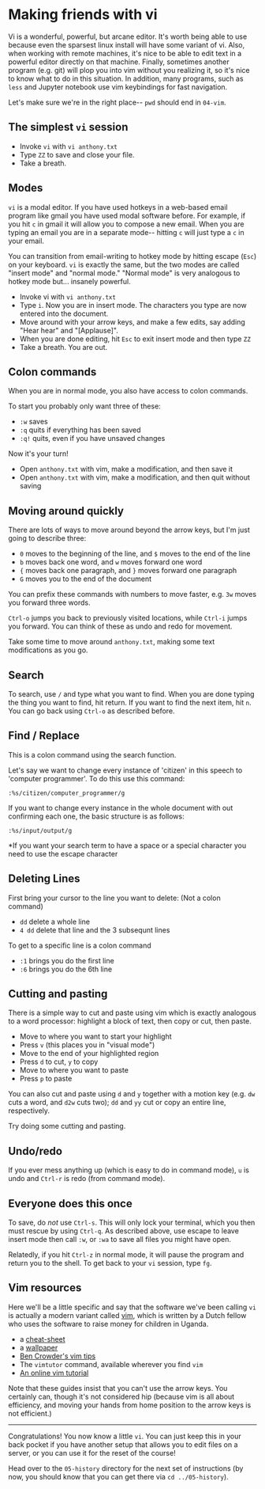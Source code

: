 # Making friends with vi

Vi is a wonderful, powerful, but arcane editor.
It's worth being able to use because even the sparsest linux install will have some variant of vi.
Also, when working with remote machines, it's nice to be able to edit text in a powerful editor directly on that machine.
Finally, sometimes another program (e.g. git) will plop you into vim without you realizing it, so it's nice to know what to do in this situation.
In addition, many programs, such as `less` and Jupyter notebook use vim keybindings for fast navigation.

Let's make sure we're in the right place-- `pwd` should end in `04-vim`.

## The simplest `vi` session

* Invoke `vi` with `vi anthony.txt`
* Type `ZZ` to save and close your file.
* Take a breath.


## Modes

`vi` is a modal editor.
If you have used hotkeys in a web-based email program like gmail you have used modal software before.
For example, if you hit `c` in gmail it will allow you to compose a new email.
When you are typing an email you are in a separate mode-- hitting `c` will just type a `c` in your email.

You can transition from email-writing to hotkey mode by hitting escape (`Esc`) on your keyboard.
`vi` is exactly the same, but the two modes are called "insert mode" and "normal mode."
"Normal mode" is very analogous to hotkey mode but... insanely powerful.

* Invoke vi with `vi anthony.txt`
* Type `i`. Now you are in insert mode. The characters you type are now entered into the document.
* Move around with your arrow keys, and make a few edits, say adding "Hear hear" and "[Applause]".
* When you are done editing, hit `Esc` to exit insert mode and then type `ZZ`
* Take a breath. You are out.


## Colon commands

When you are in normal mode, you also have access to colon commands.

To start you probably only want three of these:

* `:w` saves
* `:q` quits if everything has been saved
* `:q!` quits, even if you have unsaved changes

Now it's your turn!

* Open `anthony.txt` with vim, make a modification, and then save it
* Open `anthony.txt` with vim, make a modification, and then quit without saving


## Moving around quickly

There are lots of ways to move around beyond the arrow keys, but I'm just going to describe three:

* `0` moves to the beginning of the line, and `$` moves to the end of the line
* `b` moves back one word, and `w` moves forward one word
* `{` moves back one paragraph, and `}` moves forward one paragraph
* `G` moves you to the end of the document

You can prefix these commands with numbers to move faster, e.g. `3w` moves you forward three words.

`Ctrl-o` jumps you back to previously visited locations, while `Ctrl-i` jumps you forward.
You can think of these as undo and redo for movement.

Take some time to move around `anthony.txt`, making some text modifications as you go.


## Search

To search, use `/` and type what you want to find.
When you are done typing the thing you want to find, hit return.
If you want to find the next item, hit `n`.
You can go back using `Ctrl-o` as described before.

## Find / Replace

This is a colon command using the search function.

Let's say we want to change every instance of 'citizen' in this speech to 'computer programmer'. To do this use this command:

`:%s/citizen/computer_programmer/g`

If you want to change every instance in the whole document with out confirming each one, the basic structure is as follows:

`:%s/input/output/g`

*If you want your search term to have a space or a special character you need to use the escape character

## Deleting Lines

First bring your cursor to the line you want to delete: (Not a colon command)

* `dd` delete a whole line
* `4 dd` delete that line and the 3 subsequnt lines

To get to a specific line is a colon command
* `:1` brings you do the first line
* `:6` brings you do the 6th line


## Cutting and pasting

There is a simple way to cut and paste using vim which is exactly analogous to a word processor: highlight a block of text, then copy or cut, then paste.

* Move to where you want to start your highlight
* Press `v` (this places you in "visual mode")
* Move to the end of your highlighted region
* Press `d` to cut, `y` to copy
* Move to where you want to paste
* Press `p` to paste

You can also cut and paste using `d` and `y` together with a motion key (e.g. `dw` cuts a word, and `d2w` cuts two); `dd` and `yy` cut or copy an entire line, respectively.

Try doing some cutting and pasting.


## Undo/redo

If you ever mess anything up (which is easy to do in command mode), `u` is undo and `Ctrl-r` is redo (from command mode).


## Everyone does this once

To save, do *not* use `Ctrl-s`.
This will only lock your terminal, which you then must rescue by using `Ctrl-q`.
As described above, use escape to leave insert mode then call `:w`, or `:wa` to save all files you might have open.

Relatedly, if you hit `Ctrl-z` in normal mode, it will pause the program and return you to the shell.
To get back to your `vi` session, type `fg`.


## Vim resources

Here we'll be a little specific and say that the software we've been calling `vi` is actually a modern variant called [vim](https://www.vim.org/), which is written by a Dutch fellow who uses the software to raise money for children in Uganda.

* a [cheat-sheet](http://i.imgur.com/YLInLlY.png)
* a [wallpaper](https://github.com/LevelbossMike/vim_shortcut_wallpaper)
* [Ben Crowder's vim tips](http://bencrowder.net/files/vim-fu/)
* The `vimtutor` command, available wherever you find `vim`
* [An online vim tutorial](http://www.openvim.com/)

Note that these guides insist that you can't use the arrow keys.
You certainly can, though it's not considered hip (because vim is all about efficiency, and moving your hands from home position to the arrow keys is not efficient.)


---

Congratulations!
You now know a little `vi`.
You can just keep this in your back pocket if you have another setup that allows you to edit files on a server, or you can use it for the reset of the course!

Head over to the `05-history` directory for the next set of instructions (by now, you should know that you can get there via `cd ../05-history`).

